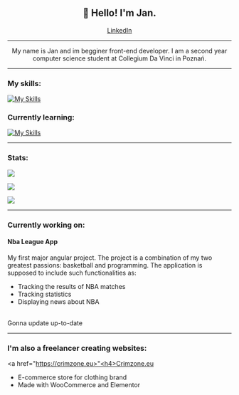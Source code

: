 <h2 align="center">👋 Hello! I'm Jan.</h2>

<p align="center"><a href="https://www.linkedin.com/in/jan-kwiatkowski-633215271/">LinkedIn</a></p>


---

<p align="center">My name is Jan and im begginer front-end developer. I am a second year computer science student at Collegium Da Vinci in Poznań.</p>

---

<h3>My skills:</h3>

[![My Skills](https://skillicons.dev/icons?i=html,js,css,git,wordpress)](https://skillicons.dev)

<h3>Currently learning:</h3>

[![My Skills](https://skillicons.dev/icons?i=angular,ts)](https://skillicons.dev)


---

<h3>Stats:</h3>

![](https://github-readme-stats.vercel.app/api?username=kwiatkowskijan&theme=dracula&include_all_commits=false&count_private=false) <br>

![](https://github-readme-streak-stats.herokuapp.com/?user=kwiatkowskijan&theme=dracula) <br>

![](https://github-readme-stats.vercel.app/api/top-langs/?username=kwiatkowskijan&theme=dracula&include_all_commits=false&count_private=false&layout=compact)

---

<h3>Currently working on:</h3>

<h4>Nba League App</h4>
<p>My first major angular project. The project is a combination of my two greatest passions: basketball and programming. The application is supposed to include such functionalities as: 
<ul>
<li>Tracking the results of NBA matches</li>
<li>Tracking statistics</li>
<li>Displaying news about NBA</li>
</ul><br>
Gonna update up-to-date
</p>

---

<h3>I'm also a freelancer creating websites:</h3>

<a href="https://crimzone.eu>"<h4>Crimzone.eu</h4></a>
<ul>
<li>E-commerce store for clothing brand</li>
<li>Made with WooCommerce and Elementor</li>
</ul>
